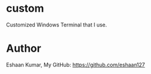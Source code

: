 # custom
Customized Windows Terminal that I use.

# Author
Eshaan Kumar,
My GitHub: https://github.com/eshaan127
